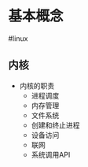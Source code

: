 # 基本概念

#linux 

## 内核
- 内核的职责
    - 进程调度
    - 内存管理
    - 文件系统
    - 创建和终止进程
    - 设备访问
    - 联网
    - 系统调用API

